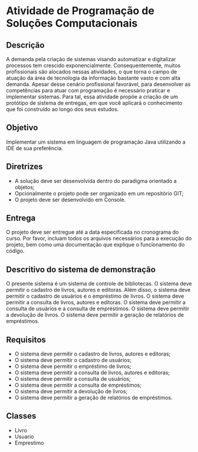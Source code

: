 # Atividade de Programação de Soluções Computacionais

## Descrição

A demanda pela criação de sistemas visando automatizar e digitalizar processos tem crescido exponencialmente. Consequentemente, muitos profissionais são alocados nessas atividades, o que torna o campo de atuação da área de tecnologia da informação bastante vasto e com alta demanda. Apesar desse cenário profissional favorável, para desenvolver as competências para atuar com programação é necessário praticar e implementar sistemas. Para tal, essa atividade propõe a criação de um protótipo de sistema de entregas, em que você aplicará o conhecimento que foi construído ao longo dos seus estudos.

## Objetivo

Implementar um sistema em linguagem de programação Java utilizando a IDE de sua preferência.

## Diretrizes

- A solução deve ser desenvolvida dentro do paradigma orientado a objetos;
- Opcionalmente o projeto pode ser organizado em um repositório GIT;
- O projeto deve ser desenvolvido em Console.

## Entrega

O projeto deve ser entregue até a data especificada no cronograma do curso. Por favor, incluam todos os arquivos necessários para a execução do projeto, bem como uma documentação que explique o funcionamento do código.

## Descritivo do sistema de demonstração

O presente sistema é um sistema de controle de bibliotecas. O sistema deve permitir o cadastro de livros, autores e editoras. Além disso, o sistema deve permitir o cadastro de usuários e o empréstimo de livros. O sistema deve permitir a consulta de livros, autores e editoras. O sistema deve permitir a consulta de usuários e a consulta de empréstimos. O sistema deve permitir a devolução de livros. O sistema deve permitir a geração de relatórios de empréstimos.

## Requisitos

- O sistema deve permitir o cadastro de livros, autores e editoras;
- O sistema deve permitir o cadastro de usuários;
- O sistema deve permitir o empréstimo de livros;
- O sistema deve permitir a consulta de livros, autores e editoras;
- O sistema deve permitir a consulta de usuários;
- O sistema deve permitir a consulta de empréstimos;
- O sistema deve permitir a devolução de livros;
- O sistema deve permitir a geração de relatórios de empréstimos.

## Classes

- Livro
- Usuario
- Emprestimo

